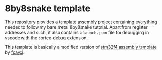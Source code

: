 # 8by8snake template

This repository provides a template assembly project containing everything needed to follow my bare metal 8by8snake tutorial.  Apart from register addresses and such, it also contains a `launch.json` file for debugging in vscode with the cortex-debug extension.  

This template is basically a modified version of [stm32f4 assembly template](https://github.com/fcayci/stm32f4-assembly) by [fcayci](https://github.com/fcayci).
